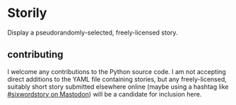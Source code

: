 # Storily
Display a pseudorandomly-selected, freely-licensed story.

## contributing
I welcome any contributions to the Python source code. I am not accepting direct additions to the YAML file containing stories, but any freely-licensed, suitably short story submitted elsewhere online (maybe using a hashtag like [#sixwordstory on Mastodon](https://floss.social/tags/sixwordstory)) will be a candidate for inclusion here.
